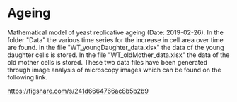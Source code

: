 # Ageing
Mathematical model of yeast replicative ageing
(Date: 2019-02-26).
In the folder "Data" the various time series for the increase in cell area over time
are found. In the file "WT_youngDaughter_data.xlsx" the data of the young daughter
cells is stored. In the file "WT_oldMother_data.xlsx" the data of the old mother
cells is stored. These two data files have been generated through image analysis
of microscopy images which can be found on the following link. 

https://figshare.com/s/241d6664766ac8b5b2b9
